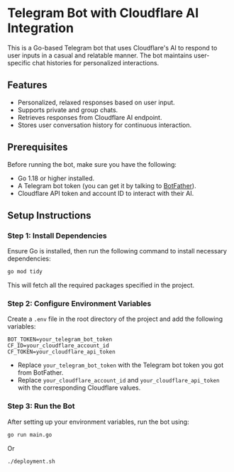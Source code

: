 # Telegram Bot with Cloudflare AI Integration

This is a Go-based Telegram bot that uses Cloudflare's AI to respond to user inputs in a casual and relatable manner. The bot maintains user-specific chat histories for personalized interactions.

## Features
- Personalized, relaxed responses based on user input.
- Supports private and group chats.
- Retrieves responses from Cloudflare AI endpoint.
- Stores user conversation history for continuous interaction.

## Prerequisites

Before running the bot, make sure you have the following:

- Go 1.18 or higher installed.
- A Telegram bot token (you can get it by talking to [BotFather](https://core.telegram.org/bots#botfather)).
- Cloudflare API token and account ID to interact with their AI.

## Setup Instructions

### Step 1: Install Dependencies

Ensure Go is installed, then run the following command to install necessary dependencies:

```bash
go mod tidy
```

This will fetch all the required packages specified in the project.

### Step 2: Configure Environment Variables

Create a `.env` file in the root directory of the project and add the following variables:

```env
BOT_TOKEN=your_telegram_bot_token
CF_ID=your_cloudflare_account_id
CF_TOKEN=your_cloudflare_api_token
```

- Replace `your_telegram_bot_token` with the Telegram bot token you got from BotFather.
- Replace `your_cloudflare_account_id` and `your_cloudflare_api_token` with the corresponding Cloudflare values.

### Step 3: Run the Bot

After setting up your environment variables, run the bot using:

```bash
go run main.go
```
Or
```bash
./deployment.sh
```